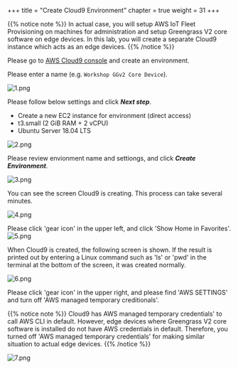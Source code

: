 +++
title = "Create Cloud9 Environment"
chapter = true
weight = 31
+++

{{% notice note %}}
In actual case, you will setup AWS IoT Fleet Provisioning on machines for administration and setup Greengrass V2 core software on edge devices.
In this lab, you will create a separate Cloud9 instance which acts as an edge devices.
{{% /notice %}}

Please go to [AWS Cloud9 console](https://console.aws.amazon.com/cloud9/home/create?region=us-east-1) and create an environment.

Please enter a name (e.g. ```Workshop GGv2 Core Device```).

![1.png](/images/2/1/1.png)

Please follow below settings and click ***Next step***.
+ Create a new EC2 instance for environment (direct access)
+ t3.small (2 GiB RAM + 2 vCPU)
+ Ubuntu Server 18.04 LTS

![2.png](/images/2/1/2.png)

Please review envionment name and settiongs, and click ***Create Environment***.

![3.png](/images/2/1/3.png)

You can see the screen Cloud9 is creating. This process can take several minutes.

![4.png](/images/2/1/4.png)


Please click 'gear icon' in the upper left, and click 'Show Home in Favorites'.
![5.png](/images/2/1/5.png)


When Cloud9 is created, the following screen is shown. If the result is printed out by entering a Linux command such as 'ls' or 'pwd' in the terminal at the bottom of the screen, it was created normally.

![6.png](/images/2/1/6.png)


Please click 'gear icon' in the upper right, and please find 'AWS SETTINGS' and turn off 'AWS managed temporary creditionals'.

{{% notice note %}}
Cloud9 has AWS managed temporary credentials' to call AWS CLI in default. However, edge devices where Greengrass V2 core software is installed do not have AWS credentials in default.
Therefore, you turned off 'AWS managed temporary credentials' for making similar situation to actual edge devices.
{{% /notice %}}

![7.png](/images/2/1/7.png)
